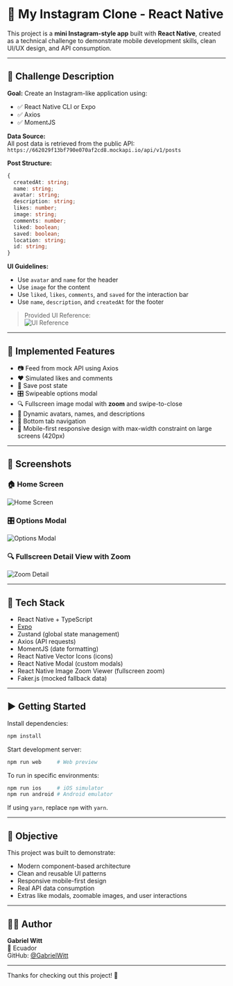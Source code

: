 # 📸 My Instagram Clone - React Native

This project is a **mini Instagram-style app** built with **React Native**, created as a technical challenge to demonstrate mobile development skills, clean UI/UX design, and API consumption.

---

## 🧪 Challenge Description

**Goal:** Create an Instagram-like application using:

- ✅ React Native CLI or Expo  
- ✅ Axios  
- ✅ MomentJS  

**Data Source:**  
All post data is retrieved from the public API:  
`https://662029f13bf790e070af2cd8.mockapi.io/api/v1/posts`

**Post Structure:**

```ts
{
  createdAt: string;
  name: string;
  avatar: string;
  description: string;
  likes: number;
  image: string;
  comments: number;
  liked: boolean;
  saved: boolean;
  location: string;
  id: string;
}
```

**UI Guidelines:**  
- Use `avatar` and `name` for the header  
- Use `image` for the content  
- Use `liked`, `likes`, `comments`, and `saved` for the interaction bar  
- Use `name`, `description`, and `createdAt` for the footer  

> Provided UI Reference:  
![UI Reference](https://prod-files-secure.s3.us-west-2.amazonaws.com/ca8df75b-58b1-470b-9c42-e9cf8f81b556/6c2bef56-bd77-4555-bc4e-a97046d389d2/Untitled.png)

---

## 🚀 Implemented Features

- 📷 Feed from mock API using Axios  
- ❤️ Simulated likes and comments  
- 💾 Save post state  
- 🎛 Swipeable options modal  
- 🔍 Fullscreen image modal with **zoom** and swipe-to-close  
- 👤 Dynamic avatars, names, and descriptions  
- 🧭 Bottom tab navigation  
- 📱 Mobile-first responsive design with max-width constraint on large screens (420px)  

---

## 📸 Screenshots

### 🏠 Home Screen  
![Home Screen](./assets/screenshots/HomeScreen.png)

### 🎛 Options Modal  
![Options Modal](./assets/screenshots/OptionModal.png)

### 🔍 Fullscreen Detail View with Zoom  
![Zoom Detail](./assets/screenshots/ZoomDetail.png)

---

## 🧰 Tech Stack

- React Native + TypeScript  
- [Expo](https://expo.dev/)  
- Zustand (global state management)  
- Axios (API requests)  
- MomentJS (date formatting)  
- React Native Vector Icons (icons)  
- React Native Modal (custom modals)  
- React Native Image Zoom Viewer (fullscreen zoom)  
- Faker.js (mocked fallback data)  

---

## ▶️ Getting Started

Install dependencies:

```bash
npm install
```

Start development server:

```bash
npm run web     # Web preview
```

To run in specific environments:

```bash
npm run ios     # iOS simulator
npm run android # Android emulator
```

If using `yarn`, replace `npm` with `yarn`.

---

## 🎯 Objective

This project was built to demonstrate:

- Modern component-based architecture  
- Clean and reusable UI patterns  
- Responsive mobile-first design  
- Real API data consumption  
- Extras like modals, zoomable images, and user interactions  

---

## 👨‍💻 Author

**Gabriel Witt**  
📍 Ecuador  
GitHub: [@GabrielWitt](https://github.com/GabrielWitt)

---

Thanks for checking out this project! 🚀
